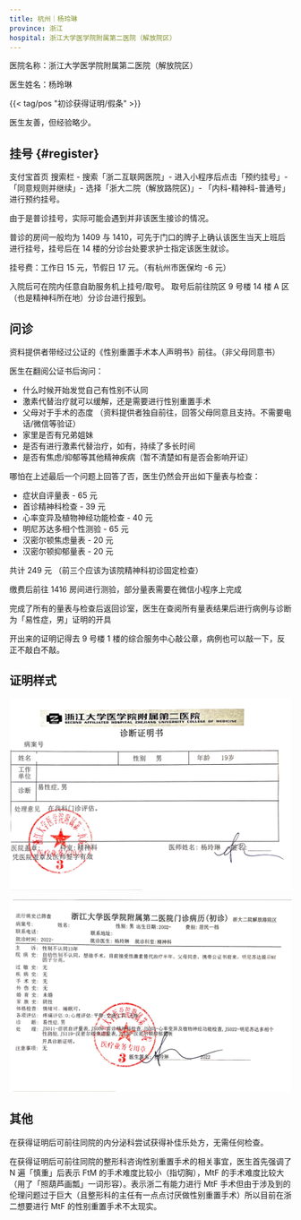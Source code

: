 ```yaml
---
title: 杭州｜杨玲琳
province: 浙江
hospital: 浙江大学医学院附属第二医院（解放院区）
---
```


医院名称：浙江大学医学院附属第二医院（解放院区）

医生姓名：杨玲琳

{{< tag/pos "初诊获得证明/假条" >}}

医生友善，但经验略少。

## 挂号 {#register}

支付宝首页 搜索栏 - 搜索「浙二互联网医院」- 进入小程序后点击「预约挂号」-「同意规则并继续」- 选择「浙大二院（解放路院区)」- 「内科-精神科-普通号」进行预约挂号。

由于是普诊挂号，实际可能会遇到并非该医生接诊的情况。

普诊的房间一般均为 1409 与 1410，可先于门口的牌子上确认该医生当天上班后进行挂号，挂号后在 14 楼的分诊台处要求护士指定该医生就诊。

挂号费：工作日 15 元，节假日 17 元。（有杭州市医保均 -6 元）

入院后可在院内任意自助服务机上挂号/取号。
取号后前往院区 9 号楼 14 楼 A 区（也是精神科所在地）分诊台进行报到。

## 问诊

资料提供者带经过公证的《性别重置手术本人声明书》前往。（非父母同意书）

医生在翻阅公证书后询问：

- 什么时候开始发觉自己有性别不认同
- 激素代替治疗就可以缓解，还是需要进行性别重置手术
- 父母对于手术的态度 （资料提供者独自前往，回答父母同意且支持。不需要电话/微信等验证）
- 家里是否有兄弟姐妹
- 是否有进行激素代替治疗，如有，持续了多长时间
- 是否有焦虑/抑郁等其他精神疾病（暂不清楚如有是否会影响开证）

哪怕在上述最后一个问题上回答了否，医生仍然会开出如下量表与检查：

- 症状自评量表 - 65 元
- 首诊精神科检查 - 39 元
- 心率变异及植物神经功能检查 - 40 元
- 明尼苏达多相个性测验 - 65 元
- 汉密尔顿焦虑量表 - 20 元
- 汉密尔顿抑郁量表 - 20 元

共计 249 元 （前三个应该为该院精神科初诊固定检查）

缴费后前往 1416 房间进行测验，部分量表需要在微信小程序上完成

完成了所有的量表与检查后返回诊室，医生在查阅所有量表结果后进行病例与诊断为「易性症，男」证明的开具

开出来的证明记得去 9 号楼 1 楼的综合服务中心敲公章，病例也可以敲一下，反正不敲白不敲。

## 证明样式

![image0](image0.jpg)

![image1](image1.jpg)

## 其他

在获得证明后可前往同院的内分泌科尝试获得补佳乐处方，无需任何检查。

在获得证明后可前往同院的整形科咨询性别重置手术的相关事宜，医生首先强调了 N 遍「慎重」后表示 FtM 的手术难度比较小（指切胸），MtF 的手术难度比较大（用了「照葫芦画瓢」一词形容）。表示浙二有能力进行 MtF 手术但由于涉及到的伦理问题过于巨大（且整形科的主任有一点点讨厌做性别重置手术）所以目前在浙二想要进行 MtF 的性别重置手术不太现实。
